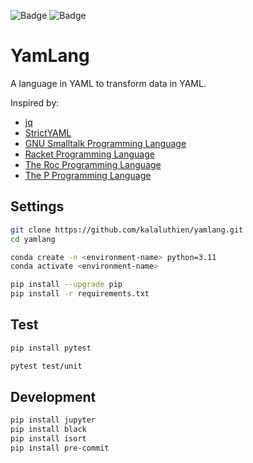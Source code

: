 ![Badge](https://github.com/kalaluthien/yamlang/actions/workflows/unit_test.yaml/badge.svg)
![Badge](https://img.shields.io/badge/python-3.11-blue.svg)

# YamLang
A language in YAML to transform data in YAML.

Inspired by:
- [jq](https://github.com/stedolan/jq)
- [StrictYAML](https://github.com/crdoconnor/strictyaml)
- [GNU Smalltalk Programming Language](https://github.com/gnu-smalltalk/smalltalk)
- [Racket Programming Language](https://github.com/racket/racket)
- [The Roc Programming Language](https://github.com/roc-lang/roc)
- [The P Programming Language](https://github.com/p-org/P)

## Settings
```bash
git clone https://github.com/kalaluthien/yamlang.git
cd yamlang

conda create -n <environment-name> python=3.11
conda activate <environment-name>

pip install --upgrade pip
pip install -r requirements.txt
```

## Test
```bash
pip install pytest

pytest test/unit
```

## Development
```bash
pip install jupyter
pip install black
pip install isort
pip install pre-commit
```
